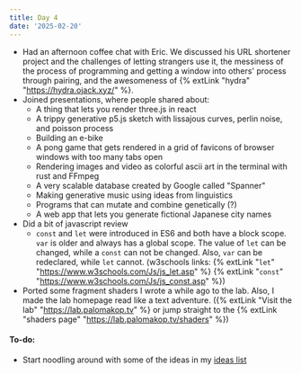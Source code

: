 ```yaml
---
title: Day 4
date: '2025-02-20'
---
```


- Had an afternoon coffee chat with Eric. We discussed his URL shortener project and the challenges of letting strangers use it, the messiness of the process of programming and getting a window into others' process through pairing, and the awesomeness of {% extLink "hydra" "https://hydra.ojack.xyz/" %}.
- Joined presentations, where people shared about:
  - A thing that lets you render three.js in react
  - A trippy generative p5.js sketch with lissajous curves, perlin noise, and poisson process
  - Building an e-bike
  - A pong game that gets rendered in a grid of favicons of browser windows with too many tabs open
  - Rendering images and video as colorful ascii art in the terminal with rust and FFmpeg
  - A very scalable database created by Google called "Spanner"
  - Making generative music using ideas from linguistics
  - Programs that can mutate and combine genetically (?)
  - A web app that lets you generate fictional Japanese city names
- Did a bit of javascript review
  - `const` and `let` were introduced in ES6 and both have a block scope. `var` is older and always has a global scope. The value of `let` can be changed, while a `const` can not be changed. Also, `var` can be redeclared, while `let` cannot. (w3schools links: {% extLink "`let`" "https://www.w3schools.com/Js/js_let.asp" %} {% extLink "`const`" "https://www.w3schools.com/Js/js_const.asp" %})
- Ported some fragment shaders I wrote a while ago to the lab. Also, I made the lab homepage read like a text adventure. ({% extLink "Visit the lab" "https://lab.palomakop.tv" %} or jump straight to the {% extLink "shaders page" "https://lab.palomakop.tv/shaders" %})

#### To-do:

- Start noodling around with some of the ideas in my [ideas list](#ideas)